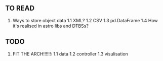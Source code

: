 ## TO READ

1. Ways to store object data
    1.1 XML?
    1.2 CSV
    1.3 pd.DataFrame
    1.4 How it's realised in astro libs and DTBSs?

## TODO

1. FIT THE ARCH!!!!!!:
    1.1 data
    1.2 controller
    1.3 visulisation